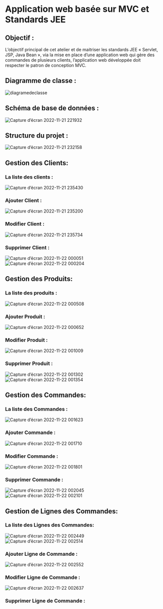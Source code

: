 
# Application web basée sur MVC et Standards JEE

## Objectif  :
L’objectif principal de cet atelier et de maitriser les standards JEE « Servlet, JSP, Java Bean »,
via la mise en place d’une application web qui gère des commandes de plusieurs clients, l’application
web développée doit respecter le patron de conception MVC.

## Diagramme de classe :
![diagramedeclasse](https://user-images.githubusercontent.com/101187429/203170699-a8bd44ed-a86b-44cc-b8df-584f374271c2.jpg)
## Schéma de base de données :
![Capture d’écran 2022-11-21 221932](https://user-images.githubusercontent.com/101187429/203172808-90a06595-8045-4f17-88db-3e4dcf16cdf7.jpg)

## Structure du projet :
![Capture d’écran 2022-11-21 232158](https://user-images.githubusercontent.com/101187429/203173023-0aff1f2b-e405-40bd-9311-d6e7ea841736.jpg)

## Gestion des Clients:

### La liste des clients :
![Capture d’écran 2022-11-21 235430](https://user-images.githubusercontent.com/101187429/203174325-bd396c80-05e5-4e39-8e71-cf98dd408841.jpg)
### Ajouter Client :
![Capture d’écran 2022-11-21 235200](https://user-images.githubusercontent.com/101187429/203174023-1e289a1d-e75b-4aec-9815-fce23f772e90.jpg)
### Modifier Client :
![Capture d’écran 2022-11-21 235734](https://user-images.githubusercontent.com/101187429/203174732-49622342-959d-4dd6-bb19-785a59ea59b4.jpg)
### Supprimer  Client :
![Capture d’écran 2022-11-22 000051](https://user-images.githubusercontent.com/101187429/203175137-706d9e08-82ef-441d-b49e-4f32ba2b7a95.jpg)
![Capture d’écran 2022-11-22 000204](https://user-images.githubusercontent.com/101187429/203175269-8a77de4b-9b97-4c9a-8d6f-e6815b5f442d.jpg)


## Gestion des Produits:

### La liste des produits :
![Capture d’écran 2022-11-22 000508](https://user-images.githubusercontent.com/101187429/203175719-1d15e714-ef04-4bef-9f05-2812c737fa3b.jpg)

### Ajouter Produit :
![Capture d’écran 2022-11-22 000652](https://user-images.githubusercontent.com/101187429/203175985-8bf508da-62e2-4f28-a403-91a370075706.jpg)

### Modifier Produit :
![Capture d’écran 2022-11-22 001009](https://user-images.githubusercontent.com/101187429/203176369-4f2c200c-cc49-4c20-94cb-6ffedacf01d1.jpg)

### Supprimer  Produit :

![Capture d’écran 2022-11-22 001302](https://user-images.githubusercontent.com/101187429/203176692-e1608549-0c95-4ab4-bb4f-02c0aa49e4d3.jpg)
![Capture d’écran 2022-11-22 001354](https://user-images.githubusercontent.com/101187429/203176787-8339ced6-8c76-4421-b072-f51d7f046d7f.jpg)



## Gestion des Commandes:

### La liste des Commandes :
![Capture d’écran 2022-11-22 001623](https://user-images.githubusercontent.com/101187429/203177326-b5df707c-e26d-4607-a0eb-1b6e99da3733.jpg)
### Ajouter Commande :
![Capture d’écran 2022-11-22 001710](https://user-images.githubusercontent.com/101187429/203177347-fe6ea3d4-618b-4f84-a4e3-d0303e698d7c.jpg)
### Modifier Commande :
![Capture d’écran 2022-11-22 001801](https://user-images.githubusercontent.com/101187429/203177357-19e9ae57-bcb8-4168-83e8-2776bd48adff.jpg)
### Supprimer  Commande :
![Capture d’écran 2022-11-22 002045](https://user-images.githubusercontent.com/101187429/203177736-c55f5d4e-8a41-4f07-ac2d-87b9ea256b27.jpg)
![Capture d’écran 2022-11-22 002101](https://user-images.githubusercontent.com/101187429/203177745-ca4d8236-9007-4b41-90a5-62d4a01d65cd.jpg)

## Gestion de Lignes des Commandes:

### La liste des Lignes des Commandes:
![Capture d’écran 2022-11-22 002449](https://user-images.githubusercontent.com/101187429/203178432-64258458-0299-498d-9e4c-b8ef1fc67738.jpg)
![Capture d’écran 2022-11-22 002514](https://user-images.githubusercontent.com/101187429/203178440-b63bc746-87f5-482c-8bc3-129d6400f627.jpg)
### Ajouter Ligne de Commande :
![Capture d’écran 2022-11-22 002552](https://user-images.githubusercontent.com/101187429/203178451-11b20616-79d9-4ad1-aec5-c2856106c843.jpg)
### Modifier Ligne de Commande :
![Capture d’écran 2022-11-22 002637](https://user-images.githubusercontent.com/101187429/203178467-b4da3960-eeba-4f2b-aab7-2549b767ab41.jpg)
### Supprimer  Ligne de Commande  :


